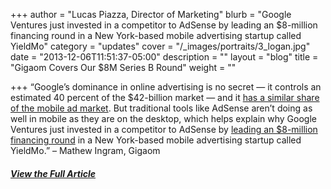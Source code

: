 +++
author = "Lucas Piazza, Director of Marketing"
blurb = "Google Ventures just invested in a competitor to AdSense by&nbsp;leading an $8-million financing round&nbsp;in a New York-based mobile advertising startup called YieldMo"
category = "updates"
cover = "/_images/portraits/3_logan.jpg"
date = "2013-12-06T11:51:37-05:00"
description = ""
layout = "blog"
title = "Gigaom Covers Our $8M Series B Round"
weight = ""

+++
“Google’s dominance in online advertising is no secret — it controls an estimated 40 percent of the $42-billion market — and it [has a similar share of the mobile ad market](http://www.emarketer.com/Article/Google-Facebook-Solidify-Hold-of-US-Mobile-Ad-Market/1010172). But traditional tools like AdSense aren’t doing as well in mobile as they are on the desktop, which helps explain why Google Ventures just invested in a competitor to AdSense by [leading an $8-million financing round](http://allthingsd.com/20131205/google-ventures-bets-on-mobile-ad-startup-yieldmo/) in a New York-based mobile advertising startup called YieldMo.” – Mathew Ingram, Gigaom

##### [View the Full Article](http://gigaom.com/2013/12/06/google-may-own-online-ads-but-it-still-needs-to-figure-out-mobile-and-its-betting-yieldmo-can-help/)